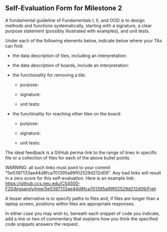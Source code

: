 ## Self-Evaluation Form for Milestone 2

A fundamental guideline of Fundamentals I, II, and OOD is to design
methods and functions systematically, starting with a signature, a
clear purpose statement (possibly illustrated with examples), and
unit tests.

Under each of the following elements below, indicate below where your
TAs can find:

- the data description of tiles, including an interpretation:

- the data description of boards, include an interpretation:

- the functionality for removing a tile:
  - purpose:
  
  - signature:
  
  - unit tests:

- the functiinality for reaching other tiles on the board:
  - purpose:
  
  - signature:
  
  - unit tests:

The ideal feedback is a GitHub perma-link to the range of lines in specific
file or a collection of files for each of the above bullet points.

  WARNING: all such links must point to your commit "5e5397133ae44d8fca701395a99f02529d212d09".
  Any bad links will result in a zero score for this self-evaluation.
  Here is an example link:
    <https://github.ccs.neu.edu/CS4500-F20/bigsandy/tree/5e5397133ae44d8fca701395a99f02529d212d09/Fish>

A lesser alternative is to specify paths to files and, if files are
longer than a laptop screen, positions within files are appropriate
responses.

In either case you may wish to, beneath each snippet of code you
indicate, add a line or two of commentary that explains how you think
the specified code snippets answers the request.

